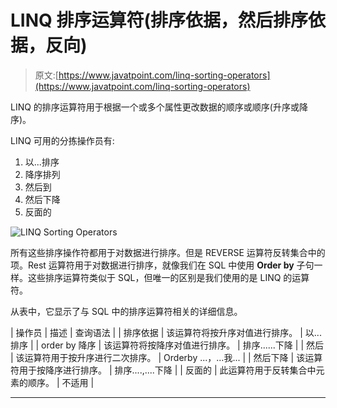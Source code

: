# LINQ 排序运算符(排序依据，然后排序依据，反向)

> 原文:[https://www.javatpoint.com/linq-sorting-operators](https://www.javatpoint.com/linq-sorting-operators)

LINQ 的排序运算符用于根据一个或多个属性更改数据的顺序或顺序(升序或降序)。

LINQ 可用的分拣操作员有:

1.  以...排序
2.  降序排列
3.  然后到
4.  然后下降
5.  反面的

![LINQ Sorting Operators](../Images/839da673306d614fb05cc4e6749afd0f.png)

所有这些排序操作符都用于对数据进行排序。但是 REVERSE 运算符反转集合中的项。Rest 运算符用于对数据进行排序，就像我们在 SQL 中使用 **Order by** 子句一样。这些排序运算符类似于 SQL，但唯一的区别是我们使用的是 LINQ 的运算符。

从表中，它显示了与 SQL 中的排序运算符相关的详细信息。

| 操作员 | 描述 | 查询语法 |
| 排序依据 | 该运算符将按升序对值进行排序。 | 以...排序 |
| order by 降序 | 该运算符将按降序对值进行排序。 | 排序......下降 |
| 然后 | 该运算符用于按升序进行二次排序。 | Orderby ...，...我... |
| 然后下降 | 该运算符用于按降序进行排序。 | 排序....,....下降 |
| 反面的 | 此运算符用于反转集合中元素的顺序。 | 不适用 |

* * *